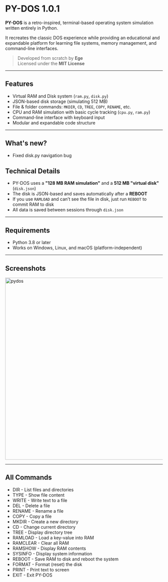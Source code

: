# PY-DOS 1.0.1

**PY-DOS** is a retro-inspired, terminal-based operating system simulation written entirely in Python.

It recreates the classic DOS experience while providing an educational and expandable platform for learning file systems, memory management, and command-line interfaces.

> Developed from scratch by **Ege**  
> Licensed under the **MIT License**

---

## Features

- Virtual RAM and Disk system (`ram.py`, `disk.py`)
- JSON-based disk storage (simulating 512 MB)
- File & folder commands: `MKDIR`, `CD`, `TREE`, `COPY`, `RENAME`, etc.
- CPU and RAM simulation with basic cycle tracking (`cpu.py`, `ram.py`)
- Command-line interface with keyboard input
- Modular and expandable code structure

---

## What's new?
- Fixed disk.py navigation bug

## Technical Details

- PY-DOS uses a **"128 MB RAM simulation"** and a **512 MB "virtual disk"** (`disk.json`)
- The disk is JSON-based and saves automatically after a **REBOOT**
- If you use `RAMLOAD` and can’t see the file in disk, just run `REBOOT` to commit RAM to disk
- All data is saved between sessions through `disk.json`

---

## Requirements

- Python 3.8 or later
- Works on Windows, Linux, and macOS (platform-independent)

---

## Screenshots

<img width="702" height="580" alt="pydos" src="https://github.com/user-attachments/assets/de2e5673-03a2-4d13-9c15-e7f0f9737386" />

---

## All Commands

- DIR - List files and directories
- TYPE <file> - Show file content
- WRITE <file> <txt> - Write text to a file
- DEL <file> - Delete a file
- RENAME <old> <new> - Rename a file
- COPY <src> <dst> - Copy a file
- MKDIR <folder> - Create a new directory
- CD <folder> - Change current directory
- TREE - Display directory tree
- RAMLOAD <k> <v> - Load a key-value into RAM
- RAMCLEAR - Clear all RAM
- RAMSHOW - Display RAM contents
- SYSINFO - Display system information
- REBOOT - Save RAM to disk and reboot the system
- FORMAT - Format (reset) the disk
- PRINT - Print text to screen
- EXIT - Exit PY-DOS

